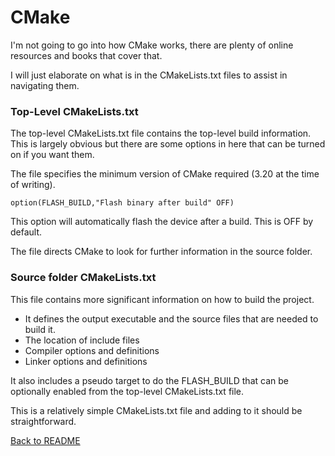 # CMake
I'm not going to go into how CMake works, there are plenty of online resources and books that cover that.

I will just elaborate on what is in the CMakeLists.txt files to assist in navigating them.

### Top-Level CMakeLists.txt

The top-level CMakeLists.txt file contains the top-level build information.  This is largely obvious but there are some options in here that can be turned on if you want them.

The file specifies the minimum version of CMake required (3.20 at the time of writing).


``` option(FLASH_BUILD,"Flash binary after build" OFF) ```

This option will automatically flash the device after a build.  This is OFF by default.

The file directs CMake to look for further information in the source folder.

### Source folder CMakeLists.txt
This file contains more significant information on how to build the project.  

- It defines the output executable and the source files that are needed to build it.
- The location of include files
- Compiler options and definitions
- Linker options and definitions

It also includes a pseudo target to do the FLASH_BUILD that can be optionally enabled from the top-level CMakeLists.txt file.

This is a relatively simple CMakeLists.txt file and adding to it should be straightforward.


[Back to README](../README.md)

